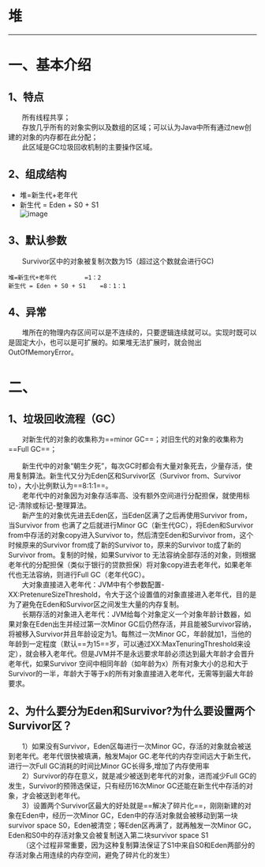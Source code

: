 # 堆
--------------------------------------------------------------------------------
# 一、基本介绍
## 1、特点
&emsp;&emsp;所有线程共享；<br>
&emsp;&emsp;存放几乎所有的对象实例以及数组的区域；可以认为Java中所有通过new创建的对象的内存都在此分配；<br>
&emsp;&emsp;此区域是GC垃圾回收机制的主要操作区域。

## 2、组成结构
- 堆=新生代+老年代		
- 新生代 = Eden + S0 + S1	<br>
![image](WEBRESOURCE022aa7f5712106792642468509afd4e8)

## 3、默认参数
&emsp;&emsp;Survivor区中的对象被复制次数为15（超过这个数就会进行GC)

```
堆=新生代+老年代		 =1：2
新生代 = Eden + S0 + S1	=8：1：1
```

## 4、异常
&emsp;&emsp;堆所在的物理内存区间可以是不连续的，只要逻辑连续就可以。实现时既可以是固定大小，也可以是可扩展的。如果堆无法扩展时，就会抛出OutOfMemoryError。

# 二、

## 1、垃圾回收流程（GC）
&emsp;&emsp;对新生代的对象的收集称为==minor GC==；对旧生代的对象的收集称为==Full GC==；<br>

&emsp;&emsp;新生代中的对象“朝生夕死”，每次GC时都会有大量对象死去，少量存活，使用复制算法。新生代又分为Eden区和Survivor区（Survivor from、Survivor to），大小比例默认为==8:1:1==。<br>
&emsp;&emsp;老年代中的对象因为对象存活率高、没有额外空间进行分配担保，就使用标记-清除或标记-整理算法。<br>
&emsp;&emsp;新产生的对象优先进去Eden区，当Eden区满了之后再使用Survivor from，当Survivor from 也满了之后就进行Minor GC（新生代GC），将Eden和Survivor from中存活的对象copy进入Survivor to，然后清空Eden和Survivor from，这个时候原来的Survivor from成了新的Survivor to，原来的Survivor to成了新的Survivor from。复制的时候，如果Survivor to 无法容纳全部存活的对象，则根据老年代的分配担保（类似于银行的贷款担保）将对象copy进去老年代，如果老年代也无法容纳，则进行Full GC（老年代GC）。<br>
&emsp;&emsp;大对象直接进入老年代：JVM中有个参数配置-XX:PretenureSizeThreshold，令大于这个设置值的对象直接进入老年代，目的是为了避免在Eden和Survivor区之间发生大量的内存复制。<br>
&emsp;&emsp;长期存活的对象进入老年代：JVM给每个对象定义一个对象年龄计数器，如果对象在Eden出生并经过第一次Minor GC后仍然存活，并且能被Survivor容纳，将被移入Survivor并且年龄设定为1。每熬过一次Minor GC，年龄就加1，当他的年龄到一定程度（默认==为15==岁，可以通过XX:MaxTenuringThreshold来设定），就会移入老年代。但是JVM并不是永远要求年龄必须达到最大年龄才会晋升老年代，如果Survivor 空间中相同年龄（如年龄为x）所有对象大小的总和大于Survivor的一半，年龄大于等于x的所有对象直接进入老年代，无需等到最大年龄要求。



## 2、为什么要分为Eden和Survivor?为什么要设置两个Survivor区？

&emsp;&emsp;1）如果没有Survivor，Eden区每进行一次Minor GC，存活的对象就会被送到老年代。老年代很快被填满，触发Major GC.老年代的内存空间远大于新生代，进行一次Full GC消耗的时间比Minor GC长得多,增加了内存使用率<br>
&emsp;&emsp;2）Survivor的存在意义，就是减少被送到老年代的对象，进而减少Full GC的发生，Survivor的预筛选保证，只有经历16次Minor GC还能在新生代中存活的对象，才会被送到老年代。<br>
&emsp;&emsp;3）设置两个Survivor区最大的好处就是==解决了碎片化==，刚刚新建的对象在Eden中，经历一次Minor GC，Eden中的存活对象就会被移动到第一块survivor space S0，Eden被清空；等Eden区再满了，就再触发一次Minor GC，Eden和S0中的存活对象又会被复制送入第二块survivor space S1<br>
&emsp;&emsp;（这个过程非常重要，因为这种复制算法保证了S1中来自S0和Eden两部分的存活对象占用连续的内存空间，避免了碎片化的发生）

